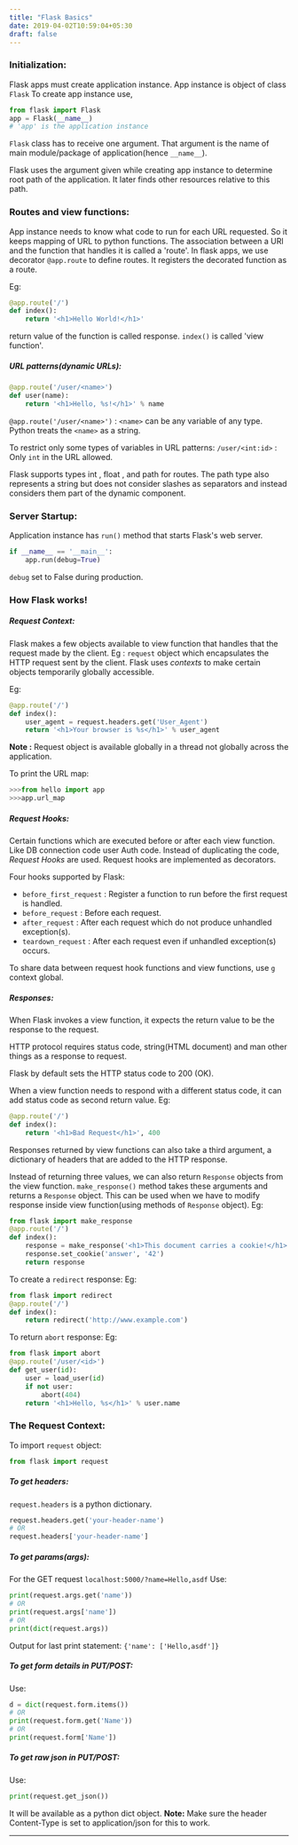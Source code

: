 ```yaml
---
title: "Flask Basics"
date: 2019-04-02T10:59:04+05:30
draft: false
---
```


### Initialization:
Flask apps must create application instance.
App instance is object of class `Flask`
To create app instance use,

```python
from flask import Flask
app = Flask(__name__)
# 'app' is the application instance
```
`Flask` class has to receive one argument. That argument is the name of main module/package of application(hence `__name__`).

Flask uses the argument given while creating app instance to determine root path of the application. It later finds other resources relative to this path.

### Routes and view functions:
App instance needs to know what code to run for each URL requested. So it keeps mapping of URL to python functions.
The association between a URl and the function that handles it is called a 'route'.
In flask apps, we use decorator `@app.route` to define routes. It registers the decorated function as a route.

Eg:
```python
@app.route('/')
def index():
	return '<h1>Hello World!</h1>'
```
return value of the function is called response.
`index()` is called 'view function'.

##### URL patterns(dynamic URLs):
```python
@app.route('/user/<name>')
def user(name):
	return '<h1>Hello, %s!</h1>' % name
```
`@app.route('/user/<name>')` : `<name>` can be any variable of any type. Python treats the `<name>` as a string.

To restrict only some types of variables in URL patterns:
`/user/<int:id>` : Only `int` in the URL allowed.

Flask supports types int , float , and path for routes. The path type also represents a string but does not consider slashes as separators and instead considers them part of the dynamic component.

### Server Startup:
Application instance has `run()` method that starts Flask's web server.

```python
if __name__ == '__main__':
	app.run(debug=True)
```

`debug` set to False during production.

### How Flask works!

##### Request Context:
Flask makes a few objects available to view function that handles that the request made by the client.
Eg : `request` object which encapsulates the HTTP request sent by the client.
Flask uses _contexts_ to make certain objects temporarily globally accessible.

Eg:
```python
@app.route('/')
def index():
	user_agent = request.headers.get('User_Agent')
	return '<h1>Your browser is %s</h1>' % user_agent
```

**Note :** Request object is available globally in a thread not globally across the application.

To print the URL map:
```python
>>>from hello import app
>>>app.url_map
```

##### Request Hooks:
Certain functions which are executed before or after each view function.
Like DB connection code user Auth code.
Instead of duplicating the code, _Request Hooks_ are used.
Request hooks are implemented as decorators.

Four hooks supported by Flask:
* `before_first_request` : Register a function to run before the first request is handled.
* `before_request` : Before each request.
* `after_request` : After each request which do not produce unhandled exception(s).
* `teardown_request` : After each request even if unhandled exception(s) occurs.

To share data between request hook functions and view functions, use `g` context global.

##### Responses:
When Flask invokes a view function, it expects the return value to be the response to the request.

HTTP protocol requires status code, string(HTML document) and man other things as a response to request.

Flask by default sets the HTTP status code to 200 (OK).

When a view function needs to respond with a different status code, it can add status code as second return value.
Eg:
```python
@app.route('/')
def index():
	return '<h1>Bad Request</h1>', 400
```
Responses returned by view functions can also take a third argument, a dictionary of headers that are added to the HTTP response.

Instead of returning three values, we can also return `Response` objects from the view function. `make_response()` method takes these arguments and returns a `Response` object.
This can be used when we have to modify response inside view function(using methods of `Response` object).
Eg:
```python
from flask import make_response
@app.route('/')
def index():
	response = make_response('<h1>This document carries a cookie!</h1>')
	response.set_cookie('answer', '42')
	return response
```
To create a `redirect` response:
Eg:
```python
from flask import redirect
@app.route('/')
def index():
	return redirect('http://www.example.com')
```

To return `abort` response:
Eg:
```python
from flask import abort
@app.route('/user/<id>')
def get_user(id):
	user = load_user(id)
	if not user:
		abort(404)
	return '<h1>Hello, %s</h1>' % user.name
```

### The Request Context:
To import `request` object:
```python
from flask import request
```
##### To get headers:
`request.headers` is a python dictionary.
```python
request.headers.get('your-header-name')
# OR
request.headers['your-header-name']
```

##### To get params(args):
For the GET request `localhost:5000/?name=Hello,asdf`
Use:
```python
print(request.args.get('name'))
# OR
print(request.args['name'])
# OR
print(dict(request.args))
```
Output for last print statement:
`{'name': ['Hello,asdf']}`

##### To get form details in PUT/POST:
Use:
```python
d = dict(request.form.items())
# OR
print(request.form.get('Name'))
# OR
print(request.form['Name'])
```
##### To get raw json in PUT/POST:
Use:
```python
print(request.get_json())
```
It will be available as a python dict object.
**Note:** Make sure the header Content-Type is set to application/json for this to work.

* * *
